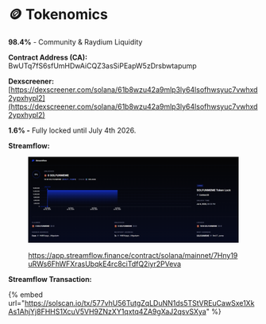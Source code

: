 # 🪙 Tokenomics

**98.4%** - Community & Raydium Liquidity

**Contract Address (CA):** BwUTq7fS6sfUmHDwAiCQZ3asSiPEapW5zDrsbwtapump

**Dexscreener:** [https://dexscreener.com/solana/61b8wzu42a9mlp3ly64lsofhwsyuc7vwhxd2ypxhypl2](https://dexscreener.com/solana/61b8wzu42a9mlp3ly64lsofhwsyuc7vwhxd2ypxhypl2)



**1.6% -** Fully locked until July 4th 2026.&#x20;

**Streamflow:**

<figure><img src="../.gitbook/assets/image (3).png" alt=""><figcaption><p><a href="https://app.streamflow.finance/contract/solana/mainnet/7Hny19uRWs6FhWFXrasUbqkE4rc8ciTdfQ2iyr2PVeva">https://app.streamflow.finance/contract/solana/mainnet/7Hny19uRWs6FhWFXrasUbqkE4rc8ciTdfQ2iyr2PVeva</a></p></figcaption></figure>

**Streamflow Transaction:**

{% embed url="https://solscan.io/tx/577vhU56TutgZqLDuNN1ds5TStVREuCawSxe1XkAs1AhjYj8FHHS1XcuV5VH9ZNzXY1qxtq4ZA9gXaJ2qsvSXya" %}

